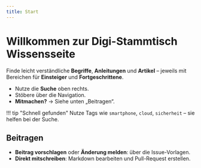 ```yaml
---
title: Start
---
```


# Willkommen zur Digi-Stammtisch Wissensseite

Finde leicht verständliche **Begriffe**, **Anleitungen** und **Artikel** – jeweils mit Bereichen für **Einsteiger** und **Fortgeschrittene**.

- Nutze die **Suche** oben rechts.
- Stöbere über die Navigation.
- **Mitmachen?** → Siehe unten „Beitragen“.

!!! tip "Schnell gefunden"
    Nutze Tags wie `smartphone`, `cloud`, `sicherheit` – sie helfen bei der Suche.

## Beitragen
- **Beitrag vorschlagen** oder **Änderung melden**: über die Issue-Vorlagen.
- **Direkt mitschreiben**: Markdown bearbeiten und Pull-Request erstellen.
